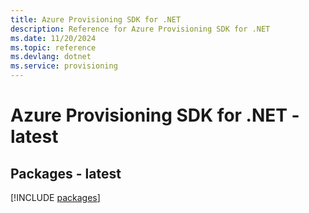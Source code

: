 ```yaml
---
title: Azure Provisioning SDK for .NET
description: Reference for Azure Provisioning SDK for .NET
ms.date: 11/20/2024
ms.topic: reference
ms.devlang: dotnet
ms.service: provisioning
---
```

# Azure Provisioning SDK for .NET - latest
## Packages - latest
[!INCLUDE [packages](provisioning-index.md)]